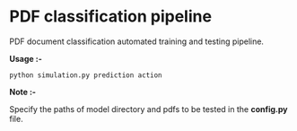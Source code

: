 # PDF classification pipeline
PDF document classification automated training and testing pipeline.

**Usage :-** <br>

<code>python simulation.py prediction action </code>

**Note :-**

Specify the paths of model directory and pdfs to be tested in the **config.py** file.
    